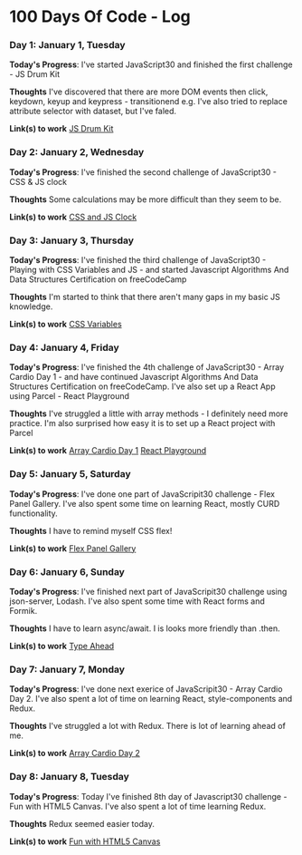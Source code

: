 # 100 Days Of Code - Log

### Day 1: January 1, Tuesday

**Today's Progress**: I've started JavaScript30 and finished the first challenge - JS Drum Kit

**Thoughts** I've discovered that there are more DOM events then click, keydown, keyup and keypress - transitionend e.g. I've also tried to replace attribute selector with dataset, but I've faled.

**Link(s) to work**
[JS Drum Kit](https://github.com/dominikmanowski/javascript30/tree/master/01%20-%20JavaScript%20Drum%20Kit)

### Day 2: January 2, Wednesday

**Today's Progress**: I've finished the second challenge of JavaScript30 - CSS & JS clock

**Thoughts** Some calculations may be more difficult than they seem to be.

**Link(s) to work**
[CSS and JS Clock](https://github.com/dominikmanowski/javascript30/tree/master/02%20-%20JS%20and%20CSS%20Clock)

### Day 3: January 3, Thursday

**Today's Progress**: I've finished the third challenge of JavaScript30 - Playing with CSS Variables and JS - and started Javascript Algorithms And Data Structures Certification on freeCodeCamp

**Thoughts** I'm started to think that there aren't many gaps in my basic JS knowledge.

**Link(s) to work**
[CSS Variables](https://github.com/dominikmanowski/javascript30/tree/master/03%20-%20CSS%20Variables)

### Day 4: January 4, Friday

**Today's Progress**: I've finished the 4th challenge of JavaScript30 - Array Cardio Day 1 - and have continued Javascript Algorithms And Data Structures Certification on freeCodeCamp. I've also set up a React App using Parcel - React Playground

**Thoughts** I've struggled a little with array methods - I definitely need more practice. I'm also surprised how easy it is to set up a React project with Parcel

**Link(s) to work**
[Array Cardio Day 1](https://github.com/dominikmanowski/javascript30/tree/master/04%20-%20Array%20Cardio%20Day%201)
[React Playground](https://github.com/dominikmanowski/react-playground)

### Day 5: January 5, Saturday

**Today's Progress**: I've done one part of JavaScripit30 challenge - Flex Panel Gallery. I've also spent some time on learning React, mostly CURD functionality.

**Thoughts** I have to remind myself CSS flex!

**Link(s) to work**
[Flex Panel Gallery](https://github.com/dominikmanowski/javascript30/tree/master/05%20-%20Flex%20Panel%20Gallery)

### Day 6: January 6, Sunday

**Today's Progress**: I've finished next part of JavaScripit30 challenge using json-server, Lodash. I've also spent some time with React forms and Formik.

**Thoughts** I have to learn async/await. I is looks more friendly than .then.

**Link(s) to work**
[Type Ahead](https://github.com/dominikmanowski/javascript30/tree/master/06%20-%20Type%20Ahead)

### Day 7: January 7, Monday

**Today's Progress**: I've done next exerice of JavaScripit30 - Array Cardio Day 2. I've also spent a lot of time on learning React, style-components and Redux.

**Thoughts** I've struggled a lot with Redux. There is lot of learning ahead of me.

**Link(s) to work**
[Array Cardio Day 2](https://github.com/dominikmanowski/javascript30/tree/master/07%20-%20Array%20Cardio%20Day%202)

### Day 8: January 8, Tuesday

**Today's Progress**: Today I've finished 8th day of Javascript30 challenge - Fun with HTML5 Canvas. I've also spent a lot of time learning Redux.

**Thoughts** Redux seemed easier today.

**Link(s) to work**
[Fun with HTML5 Canvas](https://github.com/dominikmanowski/javascript30/tree/master/08%20-%20Fun%20with%20HTML5%20Canvas)
